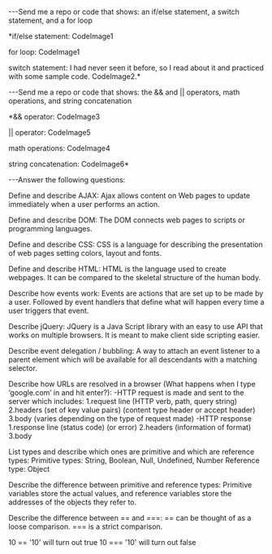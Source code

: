 ---Send me a repo or code that shows: an if/else statement, a switch statement, and a for loop

*if/else statement: CodeImage1

for loop: CodeImage1

switch statement: I had never seen it before, so I read about it and practiced with some sample code. CodeImage2.*


---Send me a repo or code that shows: the && and || operators, math operations, and string concatenation

*&& operator: CodeImage3

|| operator: CodeImage5

math operations: CodeImage4

string concatenation: CodeImage6*


---Answer the following questions:

Define and describe AJAX:
Ajax allows content on Web pages to update immediately when a user performs an action.

Define and describe DOM:
The DOM connects web pages to scripts or programming languages.

Define and describe CSS:
CSS is a language for describing the presentation of web pages setting colors, layout and fonts.

Define and describe HTML:
HTML is the language used to create webpages. It can be compared to the skeletal structure of the human body.

Describe how events work:
Events are actions that are set up to be made by a user. Followed by event handlers that define what will happen every time a user triggers that event.

Describe jQuery:
JQuery is a Java Script library with an easy to use API that works on multiple browsers. It is meant to make client side scripting easier.

Describe event delegation / bubbling:
A way to attach an event listener to a parent element which will be available for all descendants with a matching selector.

<!-- Describe how linking to stylesheets / images / scripts works as far as requests/responses:
COULD NOT COME UP WITH A REASONABLE ANSWER THAT MAKES SENSE TO ME :CRYING FACE: -->

Describe how URLs are resolved in a browser (What happens when I type ‘google.com’
in and hit enter?):
-HTTP request is made and sent to the server which includes:
  1.request line (HTTP verb, path, query string)
  2.headers (set of key value pairs) (content type header or accept header)
  3.body (varies depending on the type of request made)
-HTTP response
1.response line (status code) (or error)
2.headers (information of format)
3.body

List types and describe which ones are primitive and which are reference types:
Primitive types: String, Boolean, Null, Undefined, Number Reference type: Object

Describe the difference between primitive and reference types:
Primitive variables store the actual values, and reference variables store the addresses of the objects they refer to.

Describe the difference between == and ===:
== can be thought of as a loose comparison.
=== is a strict comparison.

10 == '10' will turn out true
10 === '10' will turn out false
